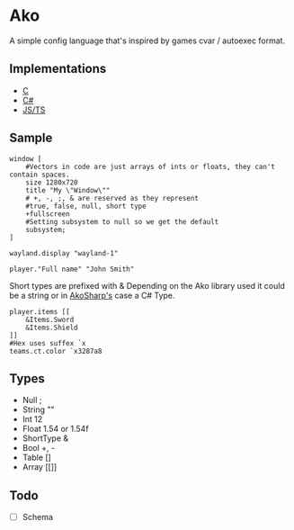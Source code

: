 # Ako
A simple config language that's inspired by games cvar / autoexec format.

## Implementations
- [C](https://github.com/Tuyuji/AkoC)
- [C#](https://github.com/Tuyuji/AkoSharp)
- [JS/TS](https://github.com/Tuyuji/AkoJS)

## Sample
```ako
window [
    #Vectors in code are just arrays of ints or floats, they can't contain spaces.
    size 1280x720
    title "My \"Window\""
    # +, -, ;, & are reserved as they represent
    #true, false, null, short type
    +fullscreen
    #Setting subsystem to null so we get the default
    subsystem;
]

wayland.display "wayland-1"

player."Full name" "John Smith"
```
Short types are prefixed with &
Depending on the Ako library used it could be a string
or in [AkoSharp's](https://github.com/Tuyuji/AkoSharp) case a C# Type.
```ako
player.items [[
    &Items.Sword
    &Items.Shield 
]]
#Hex uses suffex `x 
teams.ct.color `x3287a8
```

## Types
- Null ;
- String ""
- Int 12
- Float 1.54 or 1.54f
- ShortType &
- Bool +, -
- Table \[\]
- Array \[\[\]\]

## Todo
 - [ ] Schema 
